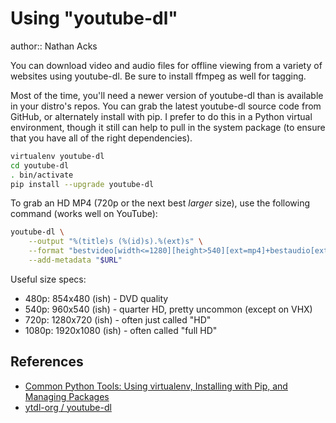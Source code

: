 # Using "youtube-dl"

author:: Nathan Acks

You can download video and audio files for offline viewing from a variety of websites using youtube-dl. Be sure to install ffmpeg as well for tagging.

Most of the time, you'll need a newer version of youtube-dl than is available in your distro's repos. You can grab the latest youtube-dl source code from GitHub, or alternately install with pip. I prefer to do this in a Python virtual environment, though it still can help to pull in the system package (to ensure that you have all of the right dependencies).

```bash
virtualenv youtube-dl
cd youtube-dl
. bin/activate
pip install --upgrade youtube-dl
```

To grab an HD MP4 (720p or the next best *larger* size), use the following command (works well on YouTube):

```bash
youtube-dl \
	--output "%(title)s (%(id)s).%(ext)s" \
	--format "bestvideo[width<=1280][height>540][ext=mp4]+bestaudio[ext=m4a]/bestvideo[width<=1920][height>720][ext=mp4]+bestaudio[ext=m4a]/best[ext=mp4]/best" \
	--add-metadata "$URL"
```

Useful size specs:

* 480p: 854x480 (ish) - DVD quality
* 540p: 960x540 (ish) - quarter HD, pretty uncommon (except on VHX)
* 720p: 1280x720 (ish) - often just called "HD"
* 1080p: 1920x1080 (ish) - often called "full HD"

## References

* [Common Python Tools: Using virtualenv, Installing with Pip, and Managing Packages](https://www.digitalocean.com/community/tutorials/common-python-tools-using-virtualenv-installing-with-pip-and-managing-packages)
* [ytdl-org / youtube-dl](https://github.com/ytdl-org/youtube-dl)
